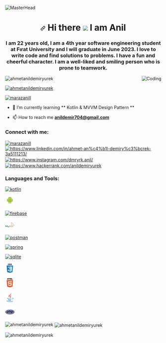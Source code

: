 ![MasterHead](https://developers.giphy.com/branch/master/static/api-512d36c09662682717108a38bbb5c57d.gif)
<h1 align="center" dir="auto"><a id="user-content--hi-there--im-Ahmet-Anil-Demiryürek" class="anchor" aria-hidden="true" href="#-hi-there--im-Ahmet-Anil-Demiryürek"><svg class="octicon octicon-link" viewBox="0 0 16 16" version="1.1" width="16" height="16" aria-hidden="true"><path fill-rule="evenodd" d="M7.775 3.275a.75.75 0 001.06 1.06l1.25-1.25a2 2 0 112.83 2.83l-2.5 2.5a2 2 0 01-2.83 0 .75.75 0 00-1.06 1.06 3.5 3.5 0 004.95 0l2.5-2.5a3.5 3.5 0 00-4.95-4.95l-1.25 1.25zm-4.69 9.64a2 2 0 010-2.83l2.5-2.5a2 2 0 012.83 0 .75.75 0 001.06-1.06 3.5 3.5 0 00-4.95 0l-2.5 2.5a3.5 3.5 0 004.95 4.95l1.25-1.25a.75.75 0 00-1.06-1.06l-1.25 1.25a2 2 0 01-2.83 0z"></path></svg></a> Hi there <a target="_blank" rel="noopener noreferrer nofollow" href="https://user-images.githubusercontent.com/53148314/120832912-d7576900-c569-11eb-8de9-71da3412c259.gif"><img src="https://user-images.githubusercontent.com/53148314/120832912-d7576900-c569-11eb-8de9-71da3412c259.gif" height="50" data-animated-image="" style="max-width: 100%;"></a> I am Anil 
</h1>
<p align="center" dir="auto">
<h3 align="center">I am 22 years old, I am a 4th year software engineering
student at Fırat University and I will graduate in June 2023. I
love to write code and find solutions to problems. I have a
fun and cheerful character. I am a well-liked and smiling
person who is prone to teamwork.</h3>

<img align="right" alt="Coding" widht ="400" src="http://gifgifs.com/animations/computers-technology/computers-and-parts/happy_1.gif"/>

<p align="left"> <img src="https://komarev.com/ghpvc/?username=ahmetanildemiryurek&label=Profile%20views&color=0e75b6&style=flat" alt="ahmetanildemiryurek" /> </p>

<p align="left"> <a href="https://github.com/ryo-ma/github-profile-trophy"><img src="https://github-profile-trophy.vercel.app/?username=ahmetanildemiryurek" alt="ahmetanildemiryurek" /></a> </p>

<p align="left"> <a href="https://twitter.com/marazanill" target="blank"><img src="https://img.shields.io/twitter/follow/marazanill?logo=twitter&style=for-the-badge" alt="marazanill" /></a> </p>

- 🌱 I’m currently learning ** Kotlin & MVVM Design Pattern **


- 📫 How to reach me **anildemir704@gmail.com**

<h3 align="left">Connect with me:</h3>
<p align="left">
<a href="https://twitter.com/marazanill" target="blank" rel="noreferrer"><img align="center" src="https://raw.githubusercontent.com/rahuldkjain/github-profile-readme-generator/master/src/images/icons/Social/twitter.svg" alt="marazanill" height="50" width="50" /></a>
<a href="https://www.linkedin.com/in/ahmetanildemiryurek/" target="blank" rel="noreferrer"><img align="center" src="https://raw.githubusercontent.com/rahuldkjain/github-profile-readme-generator/master/src/images/icons/Social/linked-in-alt.svg" alt="https://www.linkedin.com/in/ahmet-an%c4%b1l-demiry%c3%bcrek-3a5111213/" height="50" width="50" /></a>
<a href="https://www.instagram.com/dmryrk.anil/" target="blank" rel="noreferrer"><img align="center" src="https://raw.githubusercontent.com/rahuldkjain/github-profile-readme-generator/master/src/images/icons/Social/instagram.svg" alt="https://www.instagram.com/dmryrk.anil/" height="50" width="50" /></a>
<a href="https://www.hackerrank.com/anildemiryurek" target="blank" rel="noreferrer"><img align="center" src="https://raw.githubusercontent.com/rahuldkjain/github-profile-readme-generator/master/src/images/icons/Social/hackerrank.svg" alt="https://www.hackerrank.com/anildemiryurek" height="50" width="50" /></a>
</p>

<h3 align="left">Languages and Tools:</h3>

<p align="left"></a> 

<a href="https://kotlinlang.org" target="_blank" rel="noreferrer"> <img src="https://www.vectorlogo.zone/logos/kotlinlang/kotlinlang-icon.svg" alt="kotlin" width="30" height="30"/></a><br>

<a href="https://developer.android.com" target="_blank" rel="noreferrer"> <img src="https://raw.githubusercontent.com/devicons/devicon/master/icons/android/android-original-wordmark.svg" alt="android" width="30" height="30"/> </a><br> 

<a href="https://firebase.google.com/" target="_blank" rel="noreferrer"> <img src="https://www.vectorlogo.zone/logos/firebase/firebase-icon.svg" alt="firebase" width="30" height="30"/> </a> <br>

<a href="https://www.mysql.com/" target="_blank" rel="noreferrer"> <img src="https://raw.githubusercontent.com/devicons/devicon/master/icons/mysql/mysql-original-wordmark.svg" alt="mysql" width="30" height="30"/> </a> <br>

<a href="https://postman.com" target="_blank" rel="noreferrer"> <img src="https://www.vectorlogo.zone/logos/getpostman/getpostman-icon.svg" alt="postman" width="30" height="30"/> </a> <br>

<a href="https://spring.io/" target="_blank" rel="noreferrer"> <img src="https://www.vectorlogo.zone/logos/springio/springio-icon.svg" alt="spring" width="30" height="30"/> </a><br>

<a href="https://www.sqlite.org/" target="_blank" rel="noreferrer"> <img src="https://www.vectorlogo.zone/logos/sqlite/sqlite-icon.svg" alt="sqlite" width="30" height="30"/> </a><br>

<a href="https://www.w3schools.com/css/" target="_blank" rel="noreferrer"> <img src="https://raw.githubusercontent.com/devicons/devicon/master/icons/css3/css3-original-wordmark.svg" alt="css3" width="30" height="30"/> </a><br> 

<a href="https://www.w3.org/html/" target="_blank" rel="noreferrer"> <img src="https://raw.githubusercontent.com/devicons/devicon/master/icons/html5/html5-original-wordmark.svg" alt="html5" width="30" height="30"/> </a><br>

<a href="https://www.java.com" target="_blank" rel="noreferrer"> <img src="https://raw.githubusercontent.com/devicons/devicon/master/icons/java/java-original.svg" alt="java" width="30" height="30"/> <br>
  
<a href="https://www.php.net" target="_blank" rel="noreferrer"> <img src="https://raw.githubusercontent.com/devicons/devicon/master/icons/php/php-original.svg" alt="php" width="30" height="30"/> </a><br>

<p><img align="left" src="https://github-readme-stats.vercel.app/api/top-langs?username=ahmetanildemiryurek&show_icons=true&locale=en&layout=compact" alt="ahmetanildemiryurek" /></p>

<p>&nbsp;<img align="center" src="https://github-readme-stats.vercel.app/api?username=ahmetanildemiryurek&show_icons=true&locale=en" alt="ahmetanildemiryurek" /></p>

<p><img align="center" src="https://github-readme-streak-stats.herokuapp.com/?user=ahmetanildemiryurek&" alt="ahmetanildemiryurek" /></p>
